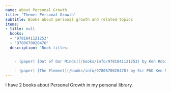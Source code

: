 ```yaml
---
name: about Personal Growth
title: 'Theme: Personal Growth'
subtitle: Books about personal growth and related topics
items:
- title: null
  books:
  - '9781841121253'
  - '9780670020478'
  description: 'Book titles:


    - (paper) [Out of Our Minds](/books/info/9781841121253) by Ken Robinson

    - (paper) [The Element](/books/info/9780670020478) by Sir PhD Ken Robinson'
---
```

I have 2 books about Personal Growth in my personal library.

